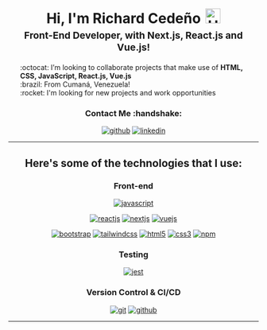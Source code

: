   <h1 style="text-align: center;margin-bottom: 5px;">Hi, I'm Richard Cedeño<img src="https://raw.githubusercontent.com/iampavangandhi/iampavangandhi/master/gifs/Hi.gif" alt="Hi" style="width: 30px;margin-left: 10px;"></h1>
<h3 style="font-size: 1.2rem; text-align: center;margin: 0 0 20px 0;">Front-End Developer, with Next.js, React.js and Vue.js!</h3>
<ul style="list-style: none;">
<li>:octocat: I’m looking to collaborate projects that make use of <strong>HTML, CSS, JavaScript, React.js, Vue.js</strong></li>
<li>:brazil: From Cumaná, Venezuela!</li>
<li>:rocket: I'm looking for new projects and work opportunities</li>
</ul>
<div align="center">
<h3>Contact Me :handshake:</h3>
<a href="https://github.com/richardjcc-dev" target="_blank"><img src="https://img.shields.io/badge/-Richard_Cedeño-black?logo=github&amp;style=flat-square" alt="github"></a>
<a href="www.linkedin.com/in/richard-cedeño-b6b886345" target="_blank"><img src="https://img.shields.io/badge/-Richard_Cedeño-blue?logo=linkedin&amp;style=flat-square" alt="linkedin"></a>
</div>
<hr>
<div align="center">
<h2>Here's some of the technologies that I use:</h2>
<h3>Front-end</h3>
<a href="https://developer.mozilla.org/en-US/docs/Web/JavaScript" target="_blank"><img src="https://img.shields.io/badge/JavaScript-white.svg?style=for-the-badge&amp;logo=javascript&amp;logoColor=#F7DF1E" alt="javascript"></a></p>
<a href="https://react.dev/" target="_blank"><img src="https://img.shields.io/badge/-React.js-white?logo=reactdotjs&amp;style=for-the-badge" alt="reactjs"></a>
<a href="https://nextjs.org/" target="_blank"><img src="https://img.shields.io/badge/-Next.js-white?logo=nextdotjs&amp;style=for-the-badge" alt="nextjs"></a>
<a href="https://vuejs.org/" target="_blank"><img src="https://img.shields.io/badge/-Vue.js-white?logo=vuedotjs&amp;style=for-the-badge" alt="vuejs"></a>
<p><a href="https://getbootstrap.com/" target="_blank"><img src="https://img.shields.io/badge/-Bootstrap-white?logo=bootstrap&amp;logoColor=7952B3&amp;style=for-the-badge" alt="bootstrap"></a>
<a href="https://tailwindcss.com/" target="_blank"><img src="https://img.shields.io/badge/-tailwind css*-white?logo=tailwindcss&amp;logoColor=06B6D4&amp;style=for-the-badge" alt="tailwindcss"></a>
<a href="https://html.spec.whatwg.org/multipage/" target="_blank"><img src="https://img.shields.io/badge/-HTML-white?logo=html5&amp;style=for-the-badge" alt="html5"></a>
<a href="https://www.w3.org/Style/CSS" target="_blank"><img src="https://img.shields.io/badge/-CSS-white?logo=css3&amp;logoColor=1572B6&amp;style=for-the-badge" alt="css3"></a>
<a href="https://www.npmjs.com/" target="_blank"><img src="https://img.shields.io/badge/-npm-white?logo=npm&amp;logoColor=CB3837&amp;style=for-the-badge" alt="npm"></a>
<h3>Testing</h3>
<a href="https://jestjs.io/" target="_blank"><img src="https://img.shields.io/badge/-jest*-white?logo=jest&amp;logoColor=C21325&amp;style=for-the-badge" alt="jest"></a></p>
<h3>Version Control &amp; CI/CD</h3>
<a href="https://git-scm.com/" target="_blank"><img src="https://img.shields.io/badge/-git-white?logo=git&amp;logoColor=F05032&amp;style=for-the-badge" alt="git"></a>
<a href="https://github.com/" target="_blank"><img src="https://img.shields.io/badge/-github-white?logo=github&amp;logoColor=181717&amp;style=for-the-badge" alt="github"></a>
</div>
<hr>
